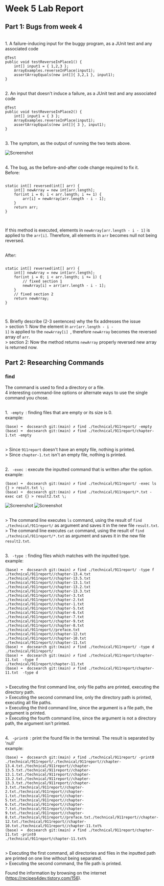 # Week 5 Lab Report
## Part 1: Bugs from week 4

<br>	1. A failure-inducing input for the buggy program, as a JUnit test and any associated code
  
```
@Test 
public void testReverseInPlace1() {
	int[] input1 = { 1,2,3 };
	ArrayExamples.reverseInPlace(input1);
	assertArrayEquals(new int[]{ 3,2,1 }, input1);
}
```

<br>	2. An input that doesn't induce a failure, as a JUnit test and any associated code
    
```
@Test 
public void testReverseInPlace2() {
	int[] input1 = { 3 };
	ArrayExamples.reverseInPlace(input1);
	assertArrayEquals(new int[]{ 3 }, input1);
}
```
  
<br>	3. The symptom, as the output of running the two tests above.
  
  ![Screenshot](./week5_sc1.png)

<br>	4. The bug, as the before-and-after code change required to fix it.
<br>	Before:

```
    
static int[] reversed(int[] arr) {
	int[] newArray = new int[arr.length];
	for(int i = 0; i < arr.length; i += 1) {
		arr[i] = newArray[arr.length - i - 1];
	}
	return arr;
}
      
```

<br>	If this method is executed, elements in <code>newArray[arr.length - i - 1]</code> is applied to the <code>arr[i]</code>. Therefore, all elements in <code>arr</code> becomes null not being reversed.

<br>	After:

```
    
static int[] reversed(int[] arr) {
	int[] newArray = new int[arr.length];
	for(int i = 0; i < arr.length; i += 1) {
		// fixed section 1
		newArray[i] = arr[arr.length - i - 1];
	}
	// fixed section 2
	return newArray;
}
      
```
    
<br>	5. Briefly describe (2-3 sentences) why the fix addresses the issue
<br>	> section 1: Now the element in <code>arr[arr.length - i - 1]</code> is applied to the <code>newArray[i] </code>, therefore <code>newArray</code> becomes the reversed array of <code>arr</code>.
<br>	> section 2: Now the method returns <code>newArray</code> properly reversed new array is returned now.


## Part 2: Researching Commands
### find
The command is used to find a directory or a file.
<br>4 interesting command-line options or alternate ways to use the single command you chose. 

<br>	1.<code> -empty </code>: finding files that are empty or its size is 0.
<br>	example:
    
```
(base) ➜  docsearch git:(main) ✗ find ./technical/911report/ -empty
(base) ➜  docsearch git:(main) ✗ find ./technical/911report/chapter-1.txt -empty
```
<br>	> Since <code>911report</code> doesn't have an empty file, nothing is printed.
<br>	> Since <code>chapter-1.txt</code> isn't an empty file, nothing is printed.
      
<br>	2. <code> -exec </code>: execute the inputted command that is written after the option.
<br>	example:
      
```
(base) ➜  docsearch git:(main) ✗ find ./technical/911report/ -exec ls  {} > result.txt \;
(base) ➜  docsearch git:(main) ✗ find ./technical/911report/*.txt -exec cat {} > result2.txt \;
```
  ![Screenshot](./week5_sc2.png)
  ![Screenshot](./week5_sc2_2.png)  
      
<br>	> The command line executes <code>ls</code> command, using the result of <code>find ./technical/911report/</code> as argument and saves it in the new file <code>result.txt</code>.
<br>	> The command line executes <code>cat</code> command, using the result of <code>find ./technical/911report/*.txt</code> as argument and saves it in the new file <code>result2.txt</code>.
  
<br>	3. <code> -type </code>: finding files which matches with the inputted type.
<br>	example:
      
  ```
(base) ➜  docsearch git:(main) ✗ find ./technical/911report/ -type f   
./technical/911report//chapter-13.4.txt
./technical/911report//chapter-13.5.txt
./technical/911report//chapter-13.1.txt
./technical/911report//chapter-13.2.txt
./technical/911report//chapter-13.3.txt
./technical/911report//chapter-3.txt
./technical/911report//chapter-2.txt
./technical/911report//chapter-1.txt
./technical/911report//chapter-5.txt
./technical/911report//chapter-6.txt
./technical/911report//chapter-7.txt
./technical/911report//chapter-9.txt
./technical/911report//chapter-8.txt
./technical/911report//preface.txt
./technical/911report//chapter-12.txt
./technical/911report//chapter-10.txt
./technical/911report//chapter-11.txt
(base) ➜  docsearch git:(main) ✗ find ./technical/911report/ -type d
./technical/911report/
(base) ➜  docsearch git:(main) ✗ find ./technical/911report/chapter-11.txt  -type f
./technical/911report/chapter-11.txt
(base) ➜  docsearch git:(main) ✗ find ./technical/911report/chapter-11.txt  -type d
```
      
<br>	> Executing the first command line, only file paths are printed, executing the directory path.
<br>	> Executing the second command line, only the directory path is printed, executing all file paths.
<br>	> Executing the third command line, since the argument is a file path, the argument is printed.
<br>	> Executing the fourth command line, since the argument is not a directory path, the argument isn't printed.
  
<br>	4. <code> -print0 </code>: print the found file in the terminal. The result is separated by 'null'
<br>	example:
    
```
(base) ➜  docsearch git:(main) ✗ find ./technical/911report/ -print0                
./technical/911report/./technical/911report//chapter-13.4.txt./technical/911report//chapter-13.5.txt./technical/911report//chapter-13.1.txt./technical/911report//chapter-13.2.txt./technical/911report//chapter-13.3.txt./technical/911report//chapter-3.txt./technical/911report//chapter-2.txt./technical/911report//chapter-1.txt./technical/911report//chapter-5.txt./technical/911report//chapter-6.txt./technical/911report//chapter-7.txt./technical/911report//chapter-9.txt./technical/911report//chapter-8.txt./technical/911report//preface.txt./technical/911report//chapter-12.txt./technical/911report//chapter-10.txt./technical/911report//chapter-11.txt%                                                                                                   
(base) ➜  docsearch git:(main) ✗ find ./technical/911report/chapter-11.txt -print0
./technical/911report/chapter-11.txt%
```

<br>	> Executing the first command, all directories and files in the inputted path are printed on one line without being separated.
<br>	> Executing the second command, the file path is printed.
                                                                                                 
Found the information by browsing on the internet (<a href="https://recipes4dev.tistory.com/156">https://recipes4dev.tistory.com/156)</a>.
